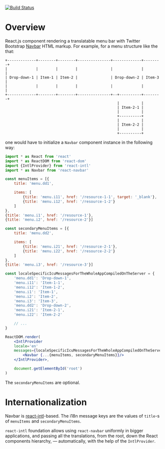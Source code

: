 [![Build Status](https://travis-ci.org/ikr/react-navbar.svg?branch=master)](https://travis-ci.org/ikr/react-navbar)

# Overview

React.js component rendering a translatable menu bar with Twitter Bootstrap
[Navbar](https://getbootstrap.com/docs/3.3/components/#navbar) HTML markup. For example, for a menu
structure like the that:

```
+-------------+--------+--------+---------------+-------------+--------+
|             |        |        |               |             |        |
| Drop-down-1 | Item-1 | Item-2 |               | Drop-down-2 | Item-3 |
|             |        |        |               |             |        |
+-------------+--------+--------+---------------+--+----------+--------+
                                                   |          |
                                                   | Item-2-1 |
                                                   |          |
                                                   +----------+
                                                   |          |
                                                   | Item-2-2 |
                                                   |          |
                                                   +----------+
```

one would have to initialize a `Navbar` component instance in the following way:

```jsx
import * as React from 'react'
import * as ReactDOM from 'react-dom'
import {IntlProvider} from 'react-intl'
import * as Navbar from 'react-navbar'

const menuItems = [{
    title: 'menu.dd1',

    items: [
        {title: 'menu.i11', href: '/resource-1-1', target: '_blank'},
        {title: 'menu.i12', href: '/resource-1-2'}
    ]
},
{title: 'menu.i1', href: '/resource-1'},
{title: 'menu.i2', href: '/resource-2'}]

const secondaryMenuItems = [{
    title: 'menu.dd2',

    items: [
        {title: 'menu.i21', href: '/resource-2-1'},
        {title: 'menu.i22', href: '/resource-2-2'}
    ]
},
{title: 'menu.i3', href: '/resource-3'}]

const localeSpecificIcuMessagesForTheWholeAppCompiledOnTheServer = {
    'menu.dd1': 'Drop-down-1',
    'menu.i11': 'Item-1-1',
    'menu.i12': 'Item-1-2',
    'menu.i1': 'Item-1',
    'menu.i2': 'Item-2',
    'menu.i3': 'Item-3',
    'menu.dd2': 'Drop-down-2',
    'menu.i21': 'Item-2-1',
    'menu.i22': 'Item-2-2'

    // ...
}

ReactDOM.render(
    <IntlProvider
    locale='en'
    messages={localeSpecificIcuMessagesForTheWholeAppCompiledOnTheServer}>
        <Navbar {...{menuItems, secondaryMenuItems}}/>
    </IntlProvider>,

    document.getElementById('root')
)
```

The `secondaryMenuItems` are optional.

# Internationalization

Navbar is [react-intl](https://github.com/yahoo/react-intl)-based. The i18n message keys are the
values of `title`-s of `menuItems` and `secondaryMenuItems`.

`react-intl` foundation allows using `react-navbar` uniformly in bigger applications, and passing
all the translations, from the root, down the React components hierarchy, — automatically, with the
help of the `IntlProvider`.
